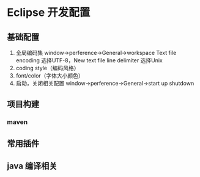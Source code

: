 # Eclipse 开发配置
## 基础配置
1. 全局编码集 window->perference->General->workspace
Text file encoding 选择UTF-8，New text file line delimiter 选择Unix
2. coding style（编码风格）
3. font/color（字体大小颜色）
4. 启动，关闭相关配置 window->perference->General->start up shutdown
## 项目构建
### maven
## 常用插件
## java 编译相关